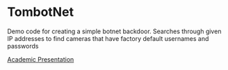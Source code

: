 # TombotNet

Demo code for creating a simple botnet backdoor. Searches through given IP addresses to find cameras that have factory default usernames and passwords

[Academic Presentation](https://drive.google.com/open?id=1OeTpF5y_svc882N7QdjAJB799NhHJs9KbtvrfJadrg8)

